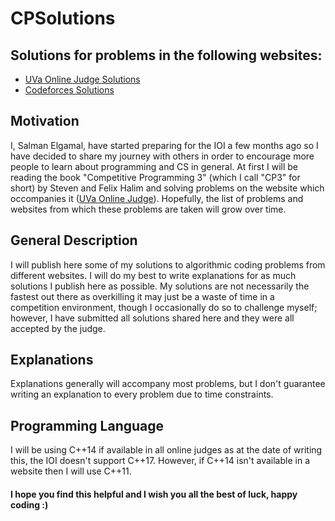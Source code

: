 # CPSolutions

## Solutions for problems in the following websites:
* [UVa Online Judge Solutions](./UVa)
* [Codeforces Solutions](./CF)

## Motivation
I, Salman Elgamal, have started preparing for the IOI a few months ago so I have decided to share my journey with others in order to encourage more people to learn about programming and CS in general. At first I will be reading the book "Competitive Programming 3" (which I call "CP3" for short) by Steven and Felix Halim and solving problems on the website which occompanies it ([UVa Online Judge](https://onlinejudge.org/)). Hopefully, the list of problems and websites from which these problems are taken will grow over time.

## General Description
I will publish here some of my solutions to algorithmic coding problems from different websites. I will do my best to write explanations for as much solutions I publish here as possible. My solutions are not necessarily the fastest out there as overkilling it may just be a waste of time in a competition environment, though I occasionally do so to challenge myself; however, I have submitted all solutions shared here and they were all accepted by the judge. 

## Explanations
Explanations generally will accompany most problems, but I don't guarantee writing an explanation to every problem due to time constraints.

## Programming Language
I will be using C++14 if available in all online judges as at the date of writing this, the IOI doesn't support C++17. However, if C++14 isn't available in a website then I will use C++11.

#### I hope you find this helpful and I wish you all the best of luck, happy coding :)
